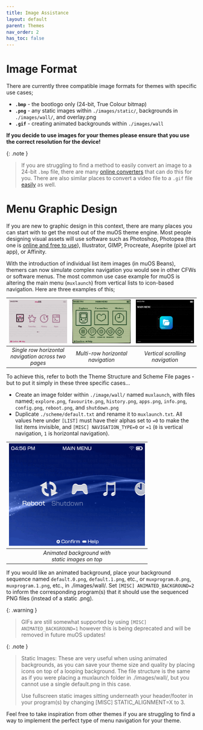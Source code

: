 ```yaml
---
title: Image Assistance
layout: default
parent: Themes
nav_order: 2
has_toc: false
---
```


# Image Format

There are currently three compatible image formats for themes with specific use cases;

- **`.bmp`** - the bootlogo only (24-bit, True Colour bitmap)
- **`.png`** - any static images within `./images/static/`, backgrounds in `./images/wall/`, and overlay.png
- **`.gif`** - creating animated backgrounds within `./images/wall`

**If you decide to use images for your themes please ensure that you use the correct resolution for the device!**

{: .note }
> If you are struggling to find a method to easily convert an image to a 24-bit `.bmp` file, there are
> many [online converters](https://online-converting.com/image/convert2bmp/) that can do this for you. There are
> also similar places to convert a video file to a `.gif` file [easily](https://ezgif.com/video-to-gif) as well.

# Menu Graphic Design

If you are new to graphic design in this context, there are many places you can start with to get the most out of the
muOS theme engine. Most people designing visual assets will use software such as Photoshop, Photopea (this one
is [online and free to use](https://www.photopea.com/)), Illustrator, GIMP, Procreate, Aseprite (pixel art app), or
Affinity.

With the introduction of individual list item images (in muOS Beans), themers can now simulate complex navigation you
would see in other CFWs or software menus. The most common use case example for muOS is altering the main
menu (`muxlaunch`) from vertical lists to icon-based navigation. Here are three examples of this;

| !["GamePal" by vacarotti](https://raw.githubusercontent.com/VagueParade/dumping-ground/main/theme_gifs/GamePal.gif "GamePal (by vacarotti)") | !["GbOS" by ciskao](https://raw.githubusercontent.com/VagueParade/dumping-ground/main/theme_gifs/GbOS.gif "GbOS (by ciskao)") | !["Plexus" by LMarcoMiranda](https://raw.githubusercontent.com/VagueParade/dumping-ground/main/theme_gifs/Plexus.gif "Plexus (by LMarcoMiranda)") |
|:--------------------------------------------------------------------------------------------------------------------------------------------:|:-----------------------------------------------------------------------------------------------------------------------------:|:-------------------------------------------------------------------------------------------------------------------------------------------------:|
|                                           *Single row horizontal <br>navigation across two pages*                                            |                                               *Multi-row horizontal navigation*                                               |                                                          *Vertical scrolling navigation*                                                          |

To achieve this, refer to both the Theme Structure and Scheme File pages - but to put it simply in these three specific
cases...

- Create an image folder within `./image/wall/` named `muxlaunch`, with files
  named; `explore.png`, `favourite.png`, `history.png`, `apps.png`, `info.png`, `config.png`, `reboot.png`,
  and `shutdown.png`
- Duplicate `./scheme/default.txt` and rename it to `muxlaunch.txt`. All values here under `[LIST]` must have their
  alphas set to `=0` to make the list items invisible, and `[MISC] NAVIGATION_TYPE=0` or `=1` (`0` is vertical
  navigation, `1` is horizontal navigation).

| <img src="https://raw.githubusercontent.com/VagueParade/dumping-ground/main/theme_gifs/PS%20Blue.gif" title="PS Blue (by VagueParade)" alt="PS Blue (by VagueParade)" width="360"/> |
|:-----------------------------------------------------------------------------------------------------------------------------------------------------------------------------------:|
|                                                                 *Animated background with <br>static images on top*                                                                 |

If you would like an animated background, place your background sequence named `default.0.png`, `default.1.png`, etc.,
or
`muxprogram.0.png`, `muxprogram.1.png`, etc., in ./images/wall/. Set `[MISC] ANIMATED_BACKGROUND=2` to inform the
corresponding program(s) that it should use the sequenced PNG files (instead of a static .png).

{: .warning }
> GIFs are still somewhat supported by using `[MISC] ANIMATED_BACKGROUND=1` however this is being deprecated and will be
> removed in future muOS updates!

{: .note }
> Static Images: These are very useful when using animated backgrounds, as you can save your theme size and quality by
> placing icons on top of a looping background. The file structure is the same as if you were placing a muxlaunch folder
> in ./images/wall/, but you cannot use a single default.png in this case.
>
> Use fullscreen static images sitting underneath your header/footer in your program(s) by changing [MISC]
> STATIC_ALIGNMENT=X to 3.

Feel free to take inspiration from other themes if you are struggling to find a way to implement the perfect type of
menu navigation for your theme.